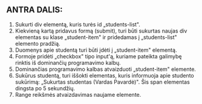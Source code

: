 ## ANTRA DALIS:

1. Sukurti div elementą, kuris turės id „students-list".
2. Kiekvieną kartą pridavus formą (submit), turi būti sukurtas naujas div elementas su klase „student-item" ir pridedamas į „students-list" elemento pradžią.
3. Duomenys apie studentą turi būti įdėti į „student-item" elementą.
4. Formoje pridėti „checkbox" tipo input'ą, kuriame pateikta galimybę rinktis iš dominančių programavimo kalbų.
5. Dominančias programavimo kalbas atvaizduoti „student-item" elemente.
6. Sukūrus studentą, turi iššokti <span> elementas, kuris informuoja apie studento sukūrimą: „Sukurtas studentas (Vardas Pavardė)". Šis span elementas dingsta po 5 sekundžių.
7. Range reikšmės atvaizdavimas naujame elemente.
